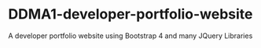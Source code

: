# DDMA1-developer-portfolio-website
A developer portfolio website using Bootstrap 4 and many JQuery Libraries

